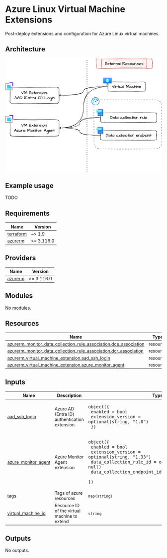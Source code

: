 # Azure Linux Virtual Machine Extensions

Post-deploy extensions and configuration for Azure Linux virtual machines.

## Architecture

![architecture](./docs/module-arch.drawio.png)

## Example usage

TODO

<!-- markdownlint-disable -->
<!-- BEGIN_TF_DOCS -->
## Requirements

| Name | Version |
|------|---------|
| <a name="requirement_terraform"></a> [terraform](#requirement\_terraform) | ~> 1.9 |
| <a name="requirement_azurerm"></a> [azurerm](#requirement\_azurerm) | >= 3.116.0 |

## Providers

| Name | Version |
|------|---------|
| <a name="provider_azurerm"></a> [azurerm](#provider\_azurerm) | >= 3.116.0 |

## Modules

No modules.

## Resources

| Name | Type |
|------|------|
| [azurerm_monitor_data_collection_rule_association.dce_association](https://registry.terraform.io/providers/hashicorp/azurerm/latest/docs/resources/monitor_data_collection_rule_association) | resource |
| [azurerm_monitor_data_collection_rule_association.dcr_association](https://registry.terraform.io/providers/hashicorp/azurerm/latest/docs/resources/monitor_data_collection_rule_association) | resource |
| [azurerm_virtual_machine_extension.aad_ssh_login](https://registry.terraform.io/providers/hashicorp/azurerm/latest/docs/resources/virtual_machine_extension) | resource |
| [azurerm_virtual_machine_extension.azure_monitor_agent](https://registry.terraform.io/providers/hashicorp/azurerm/latest/docs/resources/virtual_machine_extension) | resource |

## Inputs

| Name | Description | Type | Default | Required |
|------|-------------|------|---------|:--------:|
| <a name="input_aad_ssh_login"></a> [aad\_ssh\_login](#input\_aad\_ssh\_login) | Azure AD (Entra ID) authentication extension | <pre>object({<br/>    enabled           = bool<br/>    extension_version = optional(string, "1.0")<br/>  })</pre> | <pre>{<br/>  "enabled": true<br/>}</pre> | no |
| <a name="input_azure_monitor_agent"></a> [azure\_monitor\_agent](#input\_azure\_monitor\_agent) | Azure Monitor Agent extension | <pre>object({<br/>    enabled                     = bool<br/>    extension_version           = optional(string, "1.33")<br/>    data_collection_rule_id     = optional(string, null)<br/>    data_collection_endpoint_id = optional(string, null)<br/>  })</pre> | <pre>{<br/>  "enabled": false<br/>}</pre> | no |
| <a name="input_tags"></a> [tags](#input\_tags) | Tags of azure resources | `map(string)` | `{}` | no |
| <a name="input_virtual_machine_id"></a> [virtual\_machine\_id](#input\_virtual\_machine\_id) | Resource ID of the virtual machine to extend | `string` | n/a | yes |

## Outputs

No outputs.
<!-- END_TF_DOCS -->
